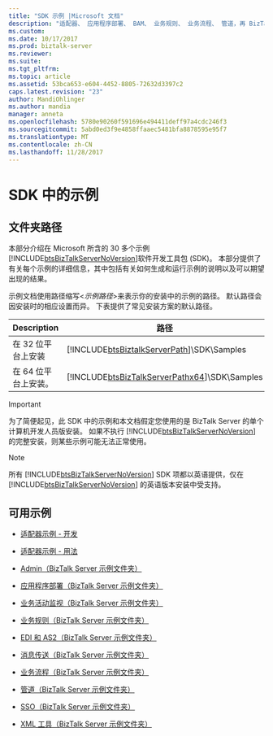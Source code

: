 ```yaml
---
title: "SDK 示例 |Microsoft 文档"
description: "适配器、 应用程序部署、 BAM、 业务规则、 业务流程、 管道，再 BizTalk Server 中提供的更多 SDK 示例"
ms.custom: 
ms.date: 10/17/2017
ms.prod: biztalk-server
ms.reviewer: 
ms.suite: 
ms.tgt_pltfrm: 
ms.topic: article
ms.assetid: 53bca653-e604-4452-8805-72632d3397c2
caps.latest.revision: "23"
author: MandiOhlinger
ms.author: mandia
manager: anneta
ms.openlocfilehash: 5780e90260f591696e494411deff97a4cdc246f3
ms.sourcegitcommit: 5abd0ed3f9e4858ffaaec5481bfa8878595e95f7
ms.translationtype: MT
ms.contentlocale: zh-CN
ms.lasthandoff: 11/28/2017
---
```

# <a name="samples-in-the-sdk"></a>SDK 中的示例

## <a name="folder-paths"></a>文件夹路径
本部分介绍在 Microsoft 所含的 30 多个示例[!INCLUDE[btsBizTalkServerNoVersion](../includes/btsbiztalkservernoversion-md.md)]软件开发工具包 (SDK)。 本部分提供了有关每个示例的详细信息，其中包括有关如何生成和运行示例的说明以及可以期望出现的结果。  
  
 示例文档使用路径缩写\<*示例路径*\>来表示你的安装中的示例的路径。 默认路径会因安装时的相应设置而异。 下表提供了常见安装方案的默认路径。  
  
|Description|路径|  
|-----------------|----------|  
|在 32 位平台上安装|[!INCLUDE[btsBiztalkServerPath](../includes/btsbiztalkserverpath-md.md)]\SDK\Samples|  
|在 64 位平台上安装。|[!INCLUDE[btsBizTalkServerPathx64](../includes/btsbiztalkserverpathx64-md.md)]\SDK\Samples|  
  
> [!IMPORTANT]
>  为了简便起见，此 SDK 中的示例和本文档假定您使用的是 BizTalk Server 的单个计算机开发人员版安装。 如果不执行 [!INCLUDE[btsBizTalkServerNoVersion](../includes/btsbiztalkservernoversion-md.md)] 的完整安装，则某些示例可能无法正常使用。  
  
> [!NOTE]
>  所有 [!INCLUDE[btsBizTalkServerNoVersion](../includes/btsbiztalkservernoversion-md.md)] SDK 项都以英语提供，仅在 [!INCLUDE[btsBizTalkServerNoVersion](../includes/btsbiztalkservernoversion-md.md)] 的英语版本安装中受支持。  
  
## <a name="available-samples"></a>可用示例 
  
-   [适配器示例 - 开发](../core/adapter-samples-development.md)  
  
-   [适配器示例 - 用法](../core/adapter-samples-usage.md)  
  
-   [Admin（BizTalk Server 示例文件夹）](../core/admin-biztalk-server-samples-folder.md)  
  
-   [应用程序部署（BizTalk Server 示例文件夹）](../core/application-deployment-biztalk-server-samples-folder.md)  
  
-   [业务活动监视（BizTalk Server 示例文件夹）](../core/business-activity-monitoring-biztalk-server-samples-folder.md)  
  
-   [业务规则（BizTalk Server 示例文件夹）](../core/business-rules-biztalk-server-samples-folder.md)  
  
-   [EDI 和 AS2（BizTalk Server 示例文件夹）](../core/edi-and-as2-biztalk-server-samples-folder.md)  
  
-   [消息传送（BizTalk Server 示例文件夹）](../core/messaging-biztalk-server-samples-folder.md)  
  
-   [业务流程（BizTalk Server 示例文件夹）](../core/orchestrations-biztalk-server-samples-folder.md)  
  
-   [管道（BizTalk Server 示例文件夹）](../core/pipelines-biztalk-server-samples-folder.md)  
  
-   [SSO（BizTalk Server 示例文件夹）](../core/sso-biztalk-server-samples-folder.md)  
  
-   [XML 工具（BizTalk Server 示例文件夹）](../core/xml-tools-biztalk-server-samples-folder.md)